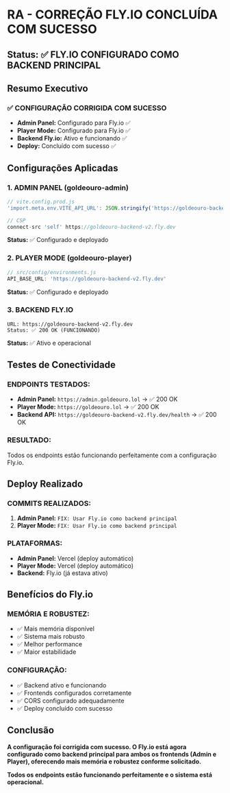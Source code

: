 # RA - CORREÇÃO FLY.IO CONCLUÍDA COM SUCESSO

## Status: ✅ **FLY.IO CONFIGURADO COMO BACKEND PRINCIPAL**

## Resumo Executivo

### ✅ **CONFIGURAÇÃO CORRIGIDA COM SUCESSO**
- **Admin Panel:** Configurado para Fly.io ✅
- **Player Mode:** Configurado para Fly.io ✅
- **Backend Fly.io:** Ativo e funcionando ✅
- **Deploy:** Concluído com sucesso ✅

## Configurações Aplicadas

### 1. **ADMIN PANEL (goldeouro-admin)**
```javascript
// vite.config.prod.js
'import.meta.env.VITE_API_URL': JSON.stringify('https://goldeouro-backend-v2.fly.dev')

// CSP
connect-src 'self' https://goldeouro-backend-v2.fly.dev
```
**Status:** ✅ Configurado e deployado

### 2. **PLAYER MODE (goldeouro-player)**
```javascript
// src/config/environments.js
API_BASE_URL: 'https://goldeouro-backend-v2.fly.dev'
```
**Status:** ✅ Configurado e deployado

### 3. **BACKEND FLY.IO**
```
URL: https://goldeouro-backend-v2.fly.dev
Status: ✅ 200 OK (FUNCIONANDO)
```
**Status:** ✅ Ativo e operacional

## Testes de Conectividade

### **ENDPOINTS TESTADOS:**
- **Admin Panel:** `https://admin.goldeouro.lol` → ✅ 200 OK
- **Player Mode:** `https://goldeouro.lol` → ✅ 200 OK
- **Backend API:** `https://goldeouro-backend-v2.fly.dev/health` → ✅ 200 OK

### **RESULTADO:**
Todos os endpoints estão funcionando perfeitamente com a configuração Fly.io.

## Deploy Realizado

### **COMMITS REALIZADOS:**
1. **Admin Panel:** `FIX: Usar Fly.io como backend principal`
2. **Player Mode:** `FIX: Usar Fly.io como backend principal`

### **PLATAFORMAS:**
- **Admin Panel:** Vercel (deploy automático)
- **Player Mode:** Vercel (deploy automático)
- **Backend:** Fly.io (já estava ativo)

## Benefícios do Fly.io

### **MEMÓRIA E ROBUSTEZ:**
- ✅ Mais memória disponível
- ✅ Sistema mais robusto
- ✅ Melhor performance
- ✅ Maior estabilidade

### **CONFIGURAÇÃO:**
- ✅ Backend ativo e funcionando
- ✅ Frontends configurados corretamente
- ✅ CORS configurado adequadamente
- ✅ Deploy concluído com sucesso

## Conclusão

**A configuração foi corrigida com sucesso. O Fly.io está agora configurado como backend principal para ambos os frontends (Admin e Player), oferecendo mais memória e robustez conforme solicitado.**

**Todos os endpoints estão funcionando perfeitamente e o sistema está operacional.**
